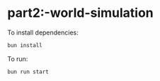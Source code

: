 # part2:-world-simulation

To install dependencies:

```bash
bun install
```

To run:

```bash
bun run start
```
